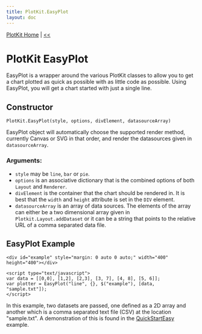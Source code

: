 ```yaml
---
title: PlotKit.EasyPlot
layout: doc
---
```

[PlotKit Home](PlotKit.html) | [<<](PlotKit.SweetSVG.html) 

PlotKit EasyPlot
================

EasyPlot is a wrapper around the various PlotKit classes to allow you to get a chart plotted as quick as possible with as little code as possible. Using EasyPlot, you will get a chart started with just a single line.

Constructor
-----------
``PlotKit.EasyPlot(style, options, divElement, datasourceArray)``

EasyPlot object will automatically choose the supported render method, currently Canvas or SVG in that order, and render the datasources given in ``datasourceArray``.

### Arguments:

* ``style`` may be ``line``, ``bar`` or ``pie``.
* ``options`` is an associative dictionary that is the combined options of both ``Layout`` and ``Renderer``.
* ``divElement`` is the container that the chart should be rendered in. It is best that the ``width`` and ``height`` attribute is set in the ``DIV`` element.
* ``datasourceArray`` is an array of data sources. The elements of the array can either be a two dimensional array given in ``Plotkit.Layout.addDataset`` or it can be a string that points to the relative URL of a comma separated data file.

EasyPlot Example
----------------

    <div id="example" style="margin: 0 auto 0 auto;" width="400" height="400"></div>
    
    <script type="text/javascript">
    var data = [[0,0], [1,2], [2,3], [3, 7], [4, 8], [5, 6]];
    var plotter = EasyPlot("line", {}, $("example"), [data, "sample.txt"]);
    </script>


In this example, two datasets are passed, one defined as a 2D array and another which is a comma separated text file (CSV) at the location "sample.txt".  A demonstration of this is found in the [QuickStartEasy][] example.


[QuickStartEasy]: tests/quickstart-easy.html
